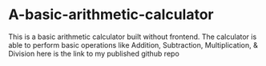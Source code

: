# A-basic-arithmetic-calculator
This is a basic arithmetic calculator built without frontend.
The calculator is able to perform basic operations like Addition, Subtraction, Multiplication, & Division
here is the link to my published github repo

